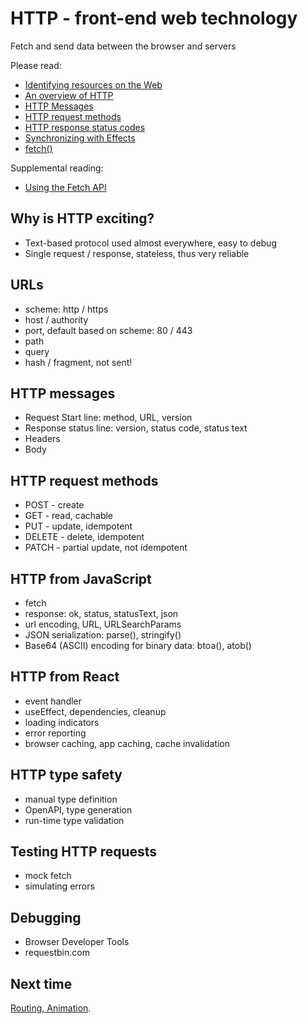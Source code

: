 # HTTP - front-end web technology

Fetch and send data between the browser and servers

Please read:

- [Identifying resources on the Web](https://developer.mozilla.org/en-US/docs/Web/HTTP/Basics_of_HTTP/Identifying_resources_on_the_Web)
- [An overview of HTTP](https://developer.mozilla.org/en-US/docs/Web/HTTP/Overview)
- [HTTP Messages](https://developer.mozilla.org/en-US/docs/Web/HTTP/Messages)
- [HTTP request methods](https://developer.mozilla.org/en-US/docs/Web/HTTP/Methods)
- [HTTP response status codes](https://developer.mozilla.org/en-US/docs/Web/HTTP/Status)
- [Synchronizing with Effects](https://react.dev/learn/synchronizing-with-effects)
- [fetch()](https://developer.mozilla.org/en-US/docs/Web/API/fetch)

Supplemental reading:

- [Using the Fetch API](https://developer.mozilla.org/en-US/docs/Web/API/Fetch_API/Using_Fetch)

## Why is HTTP exciting?

- Text-based protocol used almost everywhere, easy to debug
- Single request / response, stateless, thus very reliable

## URLs

- scheme: http / https
- host / authority
- port, default based on scheme: 80 / 443
- path
- query
- hash / fragment, not sent!

## HTTP messages

- Request Start line: method, URL, version
- Response status line: version, status code, status text
- Headers
- Body

## HTTP request methods

- POST - create
- GET - read, cachable
- PUT - update, idempotent
- DELETE - delete, idempotent
- PATCH - partial update, not idempotent

## HTTP from JavaScript

- fetch
- response: ok, status, statusText, json
- url encoding, URL, URLSearchParams
- JSON serialization: parse(), stringify()
- Base64 (ASCII) encoding for binary data: btoa(), atob()

## HTTP from React

- event handler
- useEffect, dependencies, cleanup
- loading indicators
- error reporting
- browser caching, app caching, cache invalidation

## HTTP type safety

- manual type definition
- OpenAPI, type generation
- run-time type validation

## Testing HTTP requests

- mock fetch
- simulating errors

## Debugging

- Browser Developer Tools
- requestbin.com

## Next time

[Routing, Animation](../09-routing-animation/).
